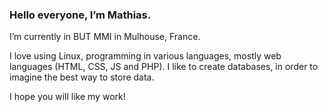 ### Hello everyone, I’m Mathias.

I’m currently in BUT MMI in Mulhouse, France.

I love using Linux, programming in various languages, mostly web languages (HTML, CSS, JS and PHP). I like to create databases, in order to imagine the best way to store data.

I hope you will like my work!

<!--
**MathiasLinux/MathiasLinux** is a ✨ _special_ ✨ repository because its `README.md` (this file) appears on your GitHub profile.

Here are some ideas to get you started:

- 🔭 I’m currently working on ...
- 🌱 I’m currently learning ...
- 👯 I’m looking to collaborate on ...
- 🤔 I’m looking for help with ...
- 💬 Ask me about ...
- 📫 How to reach me: ...
- 😄 Pronouns: ...
- ⚡ Fun fact: ...
-->
